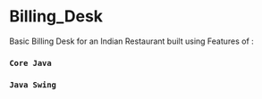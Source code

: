 # Billing_Desk
Basic Billing Desk for an Indian Restaurant built using Features of :
### `Core Java`
### `Java Swing`
